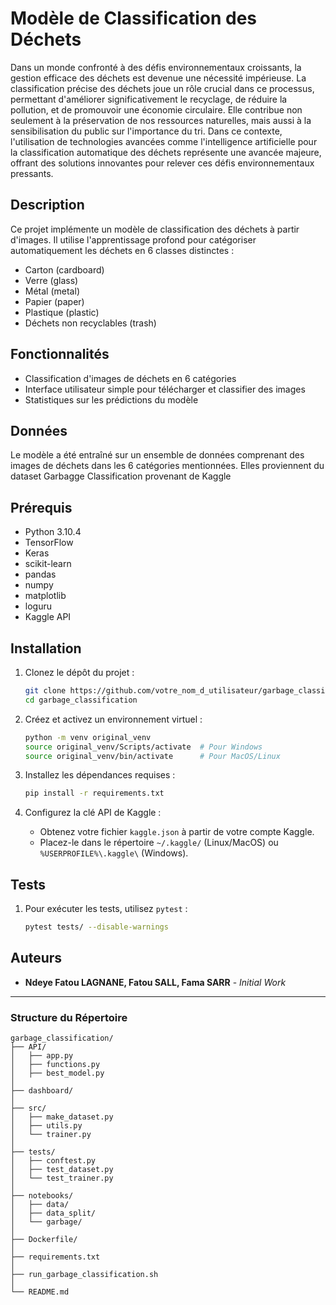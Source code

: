 # Modèle de Classification des Déchets

Dans un monde confronté à des défis environnementaux croissants, la gestion efficace des déchets est devenue une nécessité impérieuse. La classification précise des déchets joue un rôle crucial dans ce processus, permettant d'améliorer significativement le recyclage, de réduire la pollution, et de promouvoir une économie circulaire. Elle contribue non seulement à la préservation de nos ressources naturelles, mais aussi à la sensibilisation du public sur l'importance du tri. Dans ce contexte, l'utilisation de technologies avancées comme l'intelligence artificielle pour la classification automatique des déchets représente une avancée majeure, offrant des solutions innovantes pour relever ces défis environnementaux pressants.

## Description
Ce projet implémente un modèle de classification des déchets à partir d'images. Il utilise l'apprentissage profond pour catégoriser automatiquement les déchets en 6 classes distinctes :

- Carton (cardboard)
- Verre (glass)
- Métal (metal)
- Papier (paper)
- Plastique (plastic)
- Déchets non recyclables (trash)

## Fonctionnalités
- Classification d'images de déchets en 6 catégories
- Interface utilisateur simple pour télécharger et classifier des images
- Statistiques sur les prédictions du modèle


## Données
Le modèle a été entraîné sur un ensemble de données comprenant des images de déchets dans les 6 catégories mentionnées. Elles proviennent du dataset Garbagge Classification provenant de Kaggle

## Prérequis
- Python 3.10.4
- TensorFlow
- Keras
- scikit-learn
- pandas
- numpy
- matplotlib
- loguru
- Kaggle API

## Installation
1. Clonez le dépôt du projet :
    ```bash
    git clone https://github.com/votre_nom_d_utilisateur/garbage_classification.git
    cd garbage_classification
    ```

2. Créez et activez un environnement virtuel :
    ```bash
    python -m venv original_venv
    source original_venv/Scripts/activate  # Pour Windows
    source original_venv/bin/activate      # Pour MacOS/Linux
    ```

3. Installez les dépendances requises :
    ```bash
    pip install -r requirements.txt
    ```

4. Configurez la clé API de Kaggle :
    - Obtenez votre fichier `kaggle.json` à partir de votre compte Kaggle.
    - Placez-le dans le répertoire `~/.kaggle/` (Linux/MacOS) ou `%USERPROFILE%\.kaggle\` (Windows).
      

## Tests
1. Pour exécuter les tests, utilisez `pytest` :
    ```bash
    pytest tests/ --disable-warnings
    ```


## Auteurs
- **Ndeye Fatou LAGNANE, Fatou SALL, Fama SARR** - *Initial Work* 
---

### Structure du Répertoire

```plaintext
garbage_classification/
├── API/
│   ├── app.py
│   ├── functions.py
│   ├── best_model.py
│
├── dashboard/
│
├── src/
│   ├── make_dataset.py
│   ├── utils.py
│   └── trainer.py
│
├── tests/
│   ├── conftest.py
│   ├── test_dataset.py
│   └── test_trainer.py
│
├── notebooks/
│   ├── data/
│   ├── data_split/
│   └── garbage/
│
├── Dockerfile/
│
├── requirements.txt
│
├── run_garbage_classification.sh
│
└── README.md
